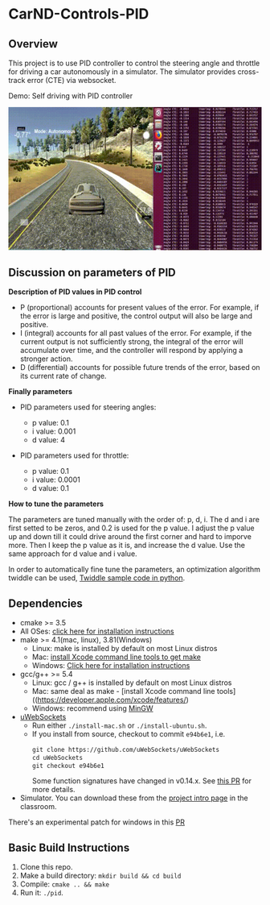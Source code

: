 ﻿# CarND-Controls-PID

## Overview

This project is to use PID controller to control the steering angle and throttle for driving a car autonomously in a simulator. The simulator provides cross-track error (CTE) via websocket.

Demo: Self driving with PID controller

![gif][gif]

## Discussion on parameters of PID

**Description of PID values in PID control**

 - P (proportional) accounts for present values of the error. For example, if the error is large and positive, the control output will also be large and positive.
 - I (integral) accounts for all past values of the error. For example, if the current output is not sufficiently strong, the integral of the error will accumulate over time, and the controller will respond by applying a stronger action.
 - D (differential) accounts for possible future trends of the error, based on its current rate of change.

**Finally parameters**

* PID parameters used for steering angles:

    * p value: 0.1
    * i value: 0.001
    * d value: 4
    
    
* PID parameters used for throttle:

    * p value: 0.1
    * i value: 0.0001
    * d value: 0.1
    
**How to tune the parameters**

The parameters are tuned manually with the order of: p, d, i. The d and i are first setted to be zeros, and 0.2 is used for the p value. I adjust the p value up and down till it could drive around the first corner and hard to imporve more. Then I keep the p value as it is, and increase the d value. Use the same approach for d value and i value.

In order to automatically fine tune the parameters, an optimization algorithm twiddle can be used, [Twiddle sample code in python](https://martin-thoma.com/twiddle/).
 
## Dependencies

* cmake >= 3.5
 * All OSes: [click here for installation instructions](https://cmake.org/install/)
* make >= 4.1(mac, linux), 3.81(Windows)
  * Linux: make is installed by default on most Linux distros
  * Mac: [install Xcode command line tools to get make](https://developer.apple.com/xcode/features/)
  * Windows: [Click here for installation instructions](http://gnuwin32.sourceforge.net/packages/make.htm)
* gcc/g++ >= 5.4
  * Linux: gcc / g++ is installed by default on most Linux distros
  * Mac: same deal as make - [install Xcode command line tools]((https://developer.apple.com/xcode/features/)
  * Windows: recommend using [MinGW](http://www.mingw.org/)
* [uWebSockets](https://github.com/uWebSockets/uWebSockets)
  * Run either `./install-mac.sh` or `./install-ubuntu.sh`.
  * If you install from source, checkout to commit `e94b6e1`, i.e.
    ```
    git clone https://github.com/uWebSockets/uWebSockets 
    cd uWebSockets
    git checkout e94b6e1
    ```
    Some function signatures have changed in v0.14.x. See [this PR](https://github.com/udacity/CarND-MPC-Project/pull/3) for more details.
* Simulator. You can download these from the [project intro page](https://github.com/udacity/self-driving-car-sim/releases) in the classroom.

There's an experimental patch for windows in this [PR](https://github.com/udacity/CarND-PID-Control-Project/pull/3)

## Basic Build Instructions

1. Clone this repo.
2. Make a build directory: `mkdir build && cd build`
3. Compile: `cmake .. && make`
4. Run it: `./pid`. 

[//]: # (Image References)
[gif]: ./extra/demo.gif

